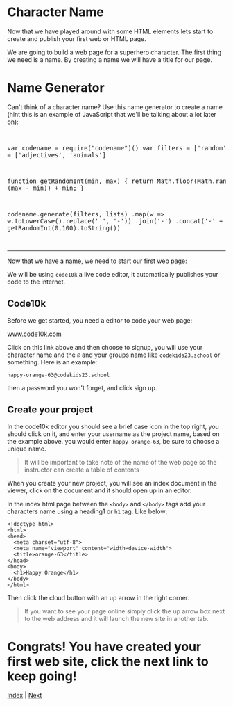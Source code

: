 # Character Name

Now that we have played around with some HTML elements lets start to create and publish your first web or HTML page.

We are going to build a web page for a superhero character.
The first thing we need is a name.
By creating a name we will have a title for our page.

# Name Generator

Can't think of a character name? Use this name generator to create a name (hint this is an example of JavaScript that we'll be talking about a lot later on):

<div class="tonic">
<pre>

var codename = require("codename")()
var filters = ['random'],
    lists = ['adjectives', 'animals']

function getRandomInt(min, max) {
  return Math.floor(Math.random() * (max - min)) + min;
}

codename.generate(filters, lists)
  .map(w => w.toLowerCase().replace(' ', '-'))
  .join('-')
  .concat('-' + getRandomInt(0,100).toString())

</pre>
</div>

---

Now that we have a name, we need to start our first web page:

We will be using `code10k` a live code editor, it automatically publishes your
code to the internet.

## Code10k

Before we get started, you need a editor to code your web page:

<a href="http://www.code10k.com" target="\_blank">www.code10k.com</a>

Click on this link above and then choose to signup, you will use your character
name and the `@` and your groups name like `codekids23.school` or something. Here
is an example:

`happy-orange-63@codekids23.school`

then a password you won't forget, and click sign up.

## Create your project

In the code10k editor you should see a brief case icon in the top right, you should
click on it, and enter your username as the project name, based on the example above,
you would enter `happy-orange-63`, be sure to choose a unique name.

> It will be important to take note of the name of the web page so the instructor can create a table of contents

When you create your new project, you will see an index document in the viewer,
click on the document and it should open up in an editor.

In the index html page between the `<body>` and `</body>` tags add your characters
name using a heading1 or `h1` tag. Like below:

```
<!doctype html>
<html>
<head>
  <meta charset="utf-8">
  <meta name="viewport" content="width=device-width">
  <title>orange-63</title>
</head>
<body>
  <h1>Happy Orange</h1>
</body>
</html>
```

Then click the cloud button with an up arrow in the right corner.

> If you want to see your page online simply click the up arrow box next to the
web address and it will launch the new site in another tab.

# Congrats! You have created your first web site, click the next link to keep going!


[Index](.) | [Next](story)
